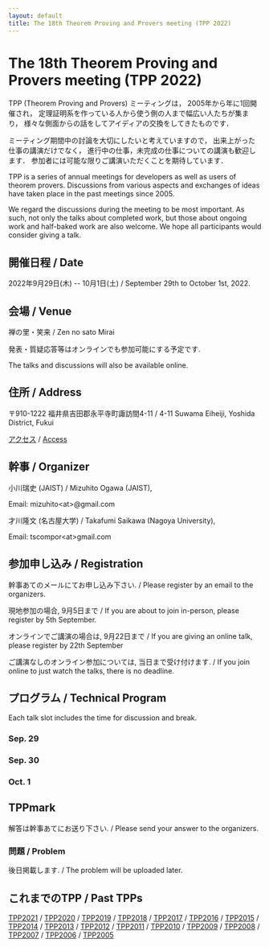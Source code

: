 ```yaml
---
layout: default
title: The 18th Theorem Proving and Provers meeting (TPP 2022)
---
```


# The 18th Theorem Proving and Provers meeting (TPP 2022)

TPP (Theorem Proving and Provers) ミーティングは，
2005年から年に1回開催され，
定理証明系を作っている人から使う側の人まで幅広い人たちが集まり，
様々な側面からの話をしてアイディアの交換をしてきたものです．

ミーティング期間中の討論を大切にしたいと考えていますので，
出来上がった仕事の講演だけでなく，
進行中の仕事，未完成の仕事についての講演も歓迎します．
参加者には可能な限りご講演いただくことを期待しています．

TPP is a series of annual meetings for developers
as well as users of theorem provers.
Discussions from various aspects and exchanges
of ideas have taken place in the past meetings since 2005.

We regard the discussions during the meeting to be most important.
As such, not only the talks about completed work, but those about ongoing 
work and half-baked work are also welcome.
We hope all participants would consider giving a talk.


## 開催日程 / Date
2022年9月29日(木) -- 10月1日(土) / September 29th to October 1st, 2022.

## 会場 / Venue

禅の里・笑来 / Zen no sato Mirai

発表・質疑応答等はオンラインでも参加可能にする予定です.

The talks and discussions will also be available online.

## 住所 / Address

〒910-1222 福井県吉田郡永平寺町諏訪間4-11 / 4-11 Suwama Eiheiji, Yoshida District, Fukui

[アクセス](https://e-machidukuri.co.jp/mirai/map/) / [Access](https://e-machidukuri.co.jp/mirai/map/)

<!--
## 懇親会 / Dinner Party
-->

## 幹事 / Organizer

小川瑞史 (JAIST) /
Mizuhito Ogawa (JAIST),

Email: mizuhito&lt;at&gt;@gmail.com

才川隆文 (名古屋大学) /
Takafumi Saikawa (Nagoya University), 

Email: tscompor&lt;at&gt;gmail.com

## 参加申し込み / Registration

幹事あてのメールにてお申し込み下さい. / Please register by an email to the organizers.

現地参加の場合, 9月5日まで / If you are about to join in-person, please register by 5th September.

オンラインでご講演の場合は, 9月22日まで / If you are giving an online talk, please register by 22th September<br/>

ご講演なしのオンライン参加については, 当日まで受け付けます. / If you join online to just watch the talks, there is no deadline.

## プログラム / Technical Program

Each talk slot includes the time for discussion and break.

### Sep. 29

### Sep. 30

### Oct. 1


<!---
* <time (??:??)> **<title of the talk>** (<duration (?? min)>)([slides](<filename>))([preprint](<filename>))<br/>
   <name> @ <affiliation><br/>
   <abstsract>

* Break (20min)

* <time> **Dinner Party**
-->


## TPPmark

<!---
### 解答 / Solutions
- <author> [<software>](<url>
-->

解答は幹事あてにお送り下さい. / Please send your answer to the organizers.

### 問題 / Problem

後日掲載します. / The problem will be uploaded later.


## これまでのTPP / Past TPPs
[TPP2021](https://t6s.github.io/tpp2021/) /
[TPP2020](https://aabaa.github.io/tpp2020/) /
[TPP2019](https://akihisayamada.github.io/tpp2019/) /
[TPP2018](https://ksk.github.io/tpp2018/) /
[TPP2017](https://aigarashi.github.io/TPP2017/) /
[TPP2016](http://pllab.is.ocha.ac.jp/~asai/tpp2016/) /
[TPP2015](https://sites.google.com/a/progsci.info.kanagawa-u.ac.jp/tpp2015/) /
[TPP2014](https://imi.kyushu-u.ac.jp/lasm/tpp2014/) /
[TPP2013](https://www.cs.shinshu-u.ac.jp/~okazaki/TPP2013/index.html) /
[TPP2012](https://www.math.s.chiba-u.ac.jp/tpp2012/) /
[TPP2011](https://staff.aist.go.jp/reynald.affeldt/tpp2011/) /
[TPP2010](https://www.math.nagoya-u.ac.jp/~garrigue/tpp10/) /
[TPP2009](https://ist.ksc.kwansei.ac.jp/~ktaka/TPP09/TPP09.html) /
[TPP2008](http://www.score.cs.tsukuba.ac.jp/~minamide/tpp/) /
[TPP2007](http://www.score.cs.tsukuba.ac.jp/~minamide/tpp/tpp07/index.html) /
[TPP2006](https://www.jaist.ac.jp/joint-workshop/TPSmeeting/2006_11/program.html) /
[TPP2005](https://www.jaist.ac.jp/joint-workshop/TPSmeeting/2005_11/program.html)
